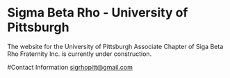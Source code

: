 # Sigma Beta Rho - University of Pittsburgh
The website for the University of Pittsburgh Associate Chapter of Siga Beta Rho Fraternity Inc. is currently under construction.

#Contact Information
sigrhopitt@gmail.com
